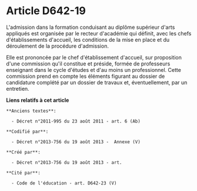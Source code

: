 # Article D642-19

L'admission dans la formation conduisant au diplôme supérieur d'arts appliqués est organisée par le recteur d'académie qui
définit, avec les chefs d'établissements d'accueil, les conditions de la mise en place et du déroulement de la procédure
d'admission.

Elle est prononcée par le chef d'établissement d'accueil, sur proposition d'une commission qu'il constitue et préside, formée
de professeurs enseignant dans le cycle d'études et d'au moins un professionnel. Cette commission prend en compte les
éléments figurant au dossier de candidature complété par un dossier de travaux et, éventuellement, par un entretien.

**Liens relatifs à cet article**

	**Anciens textes**:

	  - Décret n°2011-995 du 23 août 2011 - art. 6 (Ab)

	**Codifié par**:

	  - Décret n°2013-756 du 19 août 2013 -  Annexe (V)

	**Créé par**:

	  - Décret n°2013-756 du 19 août 2013 - art.

	**Cité par**:

	  - Code de l'éducation - art. D642-23 (V)
